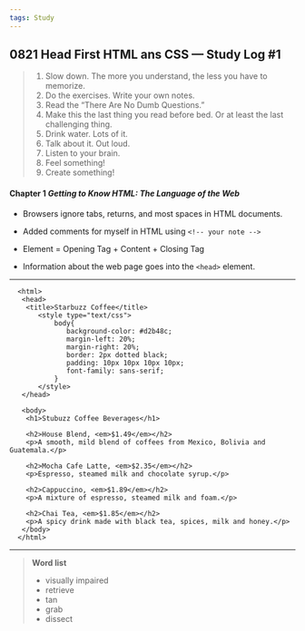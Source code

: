 ```yaml
---
tags: Study
---
```


## 0821 Head First HTML ans CSS — Study Log #1

>1. Slow down. The more you understand, the less you have to memorize.
>2. Do the exercises. Write your own notes.
>3. Read the “There Are No Dumb Questions.”
>4. Make this the last thing you read before bed. Or at least the last challenging thing.
>5. Drink water. Lots of it.
>6. Talk about it. Out loud.
>7. Listen to your brain.
>8. Feel something!
>9. Create something!

#### Chapter 1 *Getting to Know HTML: The Language of the Web*

- Browsers ignore tabs, returns, and most spaces in HTML documents.

- Added comments for myself in HTML using `<!-- your note -->`

- Element = Opening Tag + Content + Closing Tag

- Information about the web page goes into the `<head>` element.

---

      <html>
       <head>
        <title>Starbuzz Coffee</title>
           <style type="text/css">
               body{
                  background-color: #d2b48c;
                  margin-left: 20%;
                  margin-right: 20%;
                  border: 2px dotted black;
                  padding: 10px 10px 10px 10px;
                  font-family: sans-serif;
               }
           </style>
       </head>
  
       <body>
        <h1>Stubuzz Coffee Beverages</h1>
  
        <h2>House Blend, <em>$1.49</em></h2>
        <p>A smooth, mild blend of coffees from Mexico, Bolivia and Guatemala.</p>
  
        <h2>Mocha Cafe Latte, <em>$2.35</em></h2>
        <p>Espresso, steamed milk and chocolate syrup.</p>
  
        <h2>Cappuccino, <em>$1.89</em></h2>
        <p>A mixture of espresso, steamed milk and foam.</p>
  
        <h2>Chai Tea, <em>$1.85</em></h2>
        <p>A spicy drink made with black tea, spices, milk and honey.</p>
       </body>
      </html>
  
---    

>**Word list**
>- visually impaired
>- retrieve
>- tan
>- grab
>- dissect

